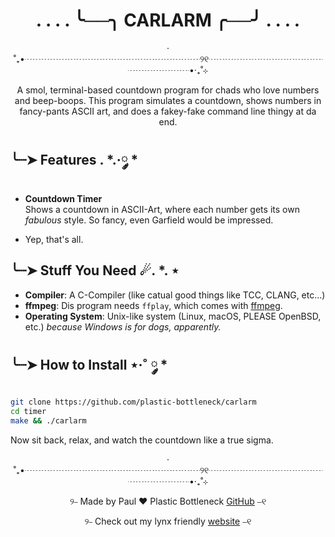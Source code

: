 <h1 align="center"> . . . . ╰──╮ CARLARM ╭──╯ . . . .  </h1>
<p align="center">‧˚₊•┈┈┈┈┈┈┈┈┈┈┈┈┈┈┈┈┈┈┈┈୨୧┈┈┈┈┈┈┈┈┈┈┈┈┈┈┈┈┈┈┈┈•‧₊˚⊹ </p>
<p align="center">A smol, terminal-based countdown program for chads who love numbers and beep-boops.
This program simulates a countdown, shows numbers in fancy-pants ASCII art, and does a fakey-fake command line thingy at da end.</p>

## ╰┈➤ Features . *.·༘ *

- **Countdown Timer**  
  Shows a countdown in ASCII-Art, where each number gets its own *fabulous* style. So fancy, even Garfield would be impressed.

- Yep, that's all.

## ╰┈➤ Stuff You Need ☄. *. ⋆ 

- **Compiler**: A C-Compiler (like catual good things like TCC, CLANG, etc...)
- **ffmpeg**: Dis program needs `ffplay`, which comes with [ffmpeg](https://ffmpeg.org/).
- **Operating System**: Unix-like system (Linux, macOS, PLEASE OpenBSD, etc.) *because Windows is for dogs, apparently.*

## ╰┈➤ How to Install ⋆·˚ ༘ *

```bash
git clone https://github.com/plastic-bottleneck/carlarm
cd timer
make && ./carlarm
```

Now sit back, relax, and watch the countdown like a true sigma.

<p align="center">‧˚₊•┈┈┈┈┈┈┈┈┈┈┈┈┈┈┈┈┈┈┈┈୨୧┈┈┈┈┈┈┈┈┈┈┈┈┈┈┈┈┈┈┈┈•‧₊˚⊹ </p>
<p align="center">୨⎯ Made by Paul ❤️ Plastic Bottleneck <a href="https://github.com/plastic-bottleneck">GitHub</a> ⎯୧</p>
<p align="center">୨⎯ Check out my lynx friendly <a href="https://plastic-bottleneck.github.io">website</a> ⎯୧</p>
